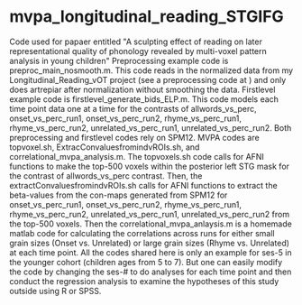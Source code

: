 # mvpa_longitudinal_reading_STGIFG
Code used for papaer entitled "A sculpting effect of reading on later representational quality of phonology revealed by multi-voxel pattern analysis in young children"
Preprocessing example code is preproc_main_nosmooth.m. This code reads in the normalized data from my Longitudinal_Reading_vOT project (see a preprocessing code at ) and only does artrepiar after normalization without smoothing the data. 
Firstlevel example code is firstlevel_generate_bids_ELP.m. This code models each time point data one at a time for the contrasts of allwords_vs_perc, onset_vs_perc_run1, onset_vs_perc_run2, rhyme_vs_perc_run1, rhyme_vs_perc_run2, unrelated_vs_perc_run1, unrelated_vs_perc_run2. 
Both preprocessing and firstlevel codes rely on SPM12.
MVPA codes are topvoxel.sh, ExtracConvaluesfromindvROIs.sh, and correlational_mvpa_analysis.m. The topvoxels.sh code calls for AFNI functions to make the top-500 voxels within the posterior left STG mask for the contrast of allwords_vs_perc contrast. Then, the extractConvaluesfromindvROIs.sh calls for AFNI functions to extract the beta-values from the con-maps generated from SPM12 for onset_vs_perc_run1, onset_vs_perc_run2, rhyme_vs_perc_run1, rhyme_vs_perc_run2, unrelated_vs_perc_run1, unrelated_vs_perc_run2 from the top-500 voxels. Then the correlational_mvpa_anlaysis.m is a homemade matlab code for calculating the correlations across runs for either small grain sizes (Onset vs. Unrelated) or large grain sizes (Rhyme vs. Unrelated) at each time point. 
All the codes shared here is only an example for ses-5 in the younger cohort (children ages from 5 to 7). But one can easily modify the code by changing the ses-# to do analyses for each time point and then conduct the regression analysis to examine the hypotheses of this study outside using R or SPSS. 
